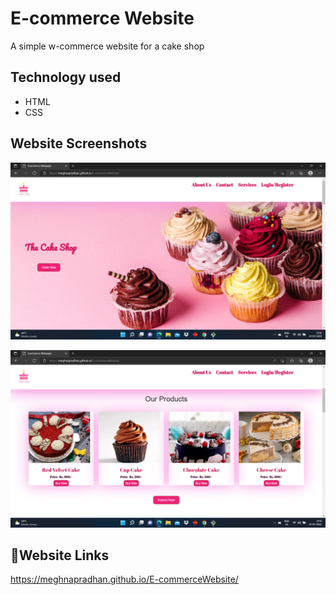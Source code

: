 
# E-commerce Website

A simple w-commerce website for a cake shop
## Technology used

 - HTML
 - CSS

## Website Screenshots

![App Screenshot](https://github.com/meghnapradhan/E-commerceWebsite/blob/master/Screenshots/screenshot-1.png?raw=true)

![App Screenshot](https://github.com/meghnapradhan/E-commerceWebsite/blob/master/Screenshots/screenshot-2.png?raw=true)

## 🔗Website Links
https://meghnapradhan.github.io/E-commerceWebsite/

